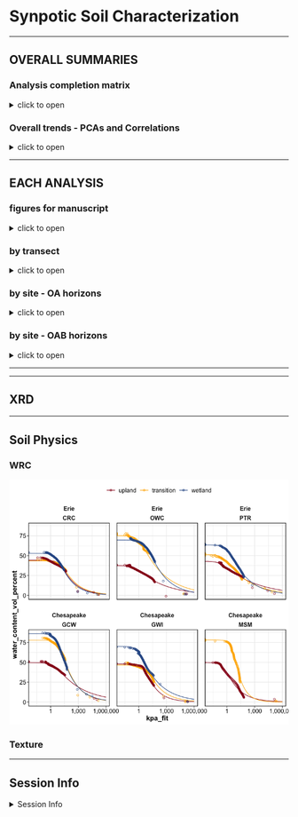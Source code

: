 Synpotic Soil Characterization
================

------------------------------------------------------------------------

## OVERALL SUMMARIES

### Analysis completion matrix

<details>
<summary>
click to open
</summary>

Number of reps available per analysis. Most were 8-9 reps, but some
(e.g. WLE B-horizons) had fewer reps.

| region     | site | transect   | horizon | DIN | Ferrozine | GWC |  IC | ICP | LOI | Mehlich3 | NPOC |  PH | TCTNTS | DIC |
|:-----------|:-----|:-----------|:--------|----:|----------:|----:|----:|----:|----:|---------:|-----:|----:|-------:|----:|
| Erie       | CRC  | upland     | A       |   9 |         9 |   9 |   9 |   9 |   9 |        9 |    9 |   9 |      9 |   9 |
| Erie       | CRC  | transition | A       |   9 |         9 |   9 |   9 |   9 |   9 |        9 |    9 |   9 |      9 |   9 |
| Erie       | CRC  | wetland    | A       |   9 |         8 |   9 |   9 |   9 |   9 |        9 |    9 |   9 |      9 |   9 |
| Erie       | PTR  | upland     | A       |   9 |         9 |   9 |   9 |   9 |   9 |        6 |    9 |   9 |      9 |   9 |
| Erie       | PTR  | transition | A       |   9 |         9 |   9 |   9 |   9 |   9 |        9 |    9 |   9 |      9 |   9 |
| Erie       | PTR  | wetland    | A       |  15 |        15 |  15 |  15 |  15 |  15 |       15 |   15 |  15 |     15 |  15 |
| Erie       | OWC  | upland     | A       |   9 |         9 |   9 |   9 |   9 |   9 |        9 |    9 |   9 |      9 |   8 |
| Erie       | OWC  | transition | A       |   9 |         9 |   9 |   9 |   9 |   9 |        9 |    9 |   9 |      8 |   9 |
| Erie       | OWC  | wte        | A       |   9 |         9 |   9 |   9 |   9 |   9 |        9 |    9 |   9 |      9 |   9 |
| Erie       | OWC  | wetland    | A       |   8 |         7 |   8 |   8 |   8 |  NA |        8 |    8 |   8 |      8 |   8 |
| Chesapeake | GCW  | upland     | A       |   8 |         8 |   8 |   8 |   8 |   8 |        8 |    8 |   8 |      8 |  NA |
| Chesapeake | GCW  | transition | A       |   8 |         8 |   8 |   8 |   8 |   8 |        8 |    8 |   8 |      8 |  NA |
| Chesapeake | GCW  | wetland    | A       |   8 |         6 |   8 |   8 |   7 |   8 |        8 |    8 |   8 |      7 |  NA |
| Chesapeake | MSM  | upland     | O       |   8 |         7 |   8 |   8 |   8 |   8 |        7 |    8 |   8 |      8 |   8 |
| Chesapeake | MSM  | transition | O       |   8 |         8 |   8 |   8 |   8 |   8 |        8 |    8 |   8 |      7 |   8 |
| Chesapeake | MSM  | wetland    | O       |   9 |         9 |   9 |   9 |   9 |   9 |        9 |    9 |   9 |      9 |   9 |
| Chesapeake | GWI  | upland     | O       |   8 |         8 |   9 |   8 |   8 |   8 |        8 |    8 |   8 |      8 |   8 |
| Chesapeake | GWI  | transition | O       |   8 |         7 |   8 |   8 |   8 |   8 |        8 |    8 |   8 |      5 |   8 |
| Chesapeake | GWI  | wetland    | O       |   8 |         8 |   8 |   8 |   8 |   8 |        8 |    8 |   8 |      8 |   8 |

</details>

### Overall trends - PCAs and Correlations

<details>
<summary>
click to open
</summary>

**PCAs**

![](characterization_report_files/figure-gfm/overall-pca-1.png)<!-- -->

![](characterization_report_files/figure-gfm/overall-pca-regions-1.png)<!-- -->

**CORRELATIONS**

![](characterization_report_files/figure-gfm/correlations-all-1.png)<!-- -->

![](characterization_report_files/figure-gfm/correlations-regions-1.png)<!-- -->

</details>

------------------------------------------------------------------------

## EACH ANALYSIS

### figures for manuscript

<details>
<summary>
click to open
</summary>

![](characterization_report_files/figure-gfm/ms_mehlich-1.png)<!-- -->

![](characterization_report_files/figure-gfm/ms_wle_icp-1.png)<!-- -->

![](characterization_report_files/figure-gfm/ms_cb_icp-1.png)<!-- -->

![](characterization_report_files/figure-gfm/ms_wle_anions-1.png)<!-- -->

![](characterization_report_files/figure-gfm/ms_cb_anions-1.png)<!-- -->

![](characterization_report_files/figure-gfm/ms_cb_fe-1.png)<!-- -->

![](characterization_report_files/figure-gfm/ms_cb_cond-1.png)<!-- -->

</details>

### by transect

<details>
<summary>
click to open
</summary>

    ## $gg_gwc

![](characterization_report_files/figure-gfm/by_transect-1.png)<!-- -->

    ## 
    ## $gg_ph

![](characterization_report_files/figure-gfm/by_transect-2.png)<!-- -->

    ## 
    ## $gg_sp_conduc

![](characterization_report_files/figure-gfm/by_transect-3.png)<!-- -->

    ## 
    ## $gg_tc

![](characterization_report_files/figure-gfm/by_transect-4.png)<!-- -->

    ## 
    ## $gg_tn

![](characterization_report_files/figure-gfm/by_transect-5.png)<!-- -->

    ## 
    ## $gg_cn

![](characterization_report_files/figure-gfm/by_transect-6.png)<!-- -->

    ## 
    ## $gg_ts

![](characterization_report_files/figure-gfm/by_transect-7.png)<!-- -->

    ## 
    ## $gg_loi

![](characterization_report_files/figure-gfm/by_transect-8.png)<!-- -->

    ## 
    ## $gg_weoc

![](characterization_report_files/figure-gfm/by_transect-9.png)<!-- -->

    ## 
    ## $gg_din_nh4n

![](characterization_report_files/figure-gfm/by_transect-10.png)<!-- -->

    ## 
    ## $gg_din_no3n

![](characterization_report_files/figure-gfm/by_transect-11.png)<!-- -->

    ## 
    ## $gg_icp_ca

![](characterization_report_files/figure-gfm/by_transect-12.png)<!-- -->

    ## 
    ## $gg_icp_mg

![](characterization_report_files/figure-gfm/by_transect-13.png)<!-- -->

    ## 
    ## $gg_icp_na

![](characterization_report_files/figure-gfm/by_transect-14.png)<!-- -->

    ## 
    ## $gg_icp_k

![](characterization_report_files/figure-gfm/by_transect-15.png)<!-- -->

    ## 
    ## $gg_icp_al

![](characterization_report_files/figure-gfm/by_transect-16.png)<!-- -->

    ## 
    ## $gg_icp_cec

![](characterization_report_files/figure-gfm/by_transect-17.png)<!-- -->

    ## 
    ## $gg_p_mehlich

![](characterization_report_files/figure-gfm/by_transect-18.png)<!-- -->

    ## 
    ## $gg_ferr_fetotal

![](characterization_report_files/figure-gfm/by_transect-19.png)<!-- -->

    ## 
    ## $gg_ions_cl

![](characterization_report_files/figure-gfm/by_transect-20.png)<!-- -->

    ## 
    ## $gg_ions_so4

![](characterization_report_files/figure-gfm/by_transect-21.png)<!-- -->

</details>

### by site - OA horizons

<details>
<summary>
click to open
</summary>

    ## $gg_gwc

![](characterization_report_files/figure-gfm/by_site_oa-1.png)<!-- -->

    ## 
    ## $gg_ph

![](characterization_report_files/figure-gfm/by_site_oa-2.png)<!-- -->

    ## 
    ## $gg_sp_conduc

![](characterization_report_files/figure-gfm/by_site_oa-3.png)<!-- -->

    ## 
    ## $gg_tc

![](characterization_report_files/figure-gfm/by_site_oa-4.png)<!-- -->

    ## 
    ## $gg_tn

![](characterization_report_files/figure-gfm/by_site_oa-5.png)<!-- -->

    ## 
    ## $gg_ts

![](characterization_report_files/figure-gfm/by_site_oa-6.png)<!-- -->

    ## 
    ## $gg_loi

![](characterization_report_files/figure-gfm/by_site_oa-7.png)<!-- -->

    ## 
    ## $gg_weoc

![](characterization_report_files/figure-gfm/by_site_oa-8.png)<!-- -->

    ## 
    ## $gg_din_nh4n

![](characterization_report_files/figure-gfm/by_site_oa-9.png)<!-- -->

    ## 
    ## $gg_din_no3n

![](characterization_report_files/figure-gfm/by_site_oa-10.png)<!-- -->

    ## 
    ## $gg_icp_ca

![](characterization_report_files/figure-gfm/by_site_oa-11.png)<!-- -->

    ## 
    ## $gg_icp_mg

![](characterization_report_files/figure-gfm/by_site_oa-12.png)<!-- -->

    ## 
    ## $gg_icp_na

![](characterization_report_files/figure-gfm/by_site_oa-13.png)<!-- -->

    ## 
    ## $gg_icp_k

![](characterization_report_files/figure-gfm/by_site_oa-14.png)<!-- -->

    ## 
    ## $gg_icp_al

![](characterization_report_files/figure-gfm/by_site_oa-15.png)<!-- -->

    ## 
    ## $gg_icp_cec

![](characterization_report_files/figure-gfm/by_site_oa-16.png)<!-- -->

    ## 
    ## $gg_p_mehlich

![](characterization_report_files/figure-gfm/by_site_oa-17.png)<!-- -->

    ## 
    ## $gg_ferr_fetotal

![](characterization_report_files/figure-gfm/by_site_oa-18.png)<!-- -->

    ## 
    ## $gg_ions_cl

![](characterization_report_files/figure-gfm/by_site_oa-19.png)<!-- -->

    ## 
    ## $gg_ions_so4

![](characterization_report_files/figure-gfm/by_site_oa-20.png)<!-- -->

</details>

### by site - OAB horizons

<details>
<summary>
click to open
</summary>

    ## $gg_gwc

![](characterization_report_files/figure-gfm/by_site_oab-1.png)<!-- -->

    ## 
    ## $gg_ph

![](characterization_report_files/figure-gfm/by_site_oab-2.png)<!-- -->

    ## 
    ## $gg_sp_conduc

![](characterization_report_files/figure-gfm/by_site_oab-3.png)<!-- -->

    ## 
    ## $gg_tc

![](characterization_report_files/figure-gfm/by_site_oab-4.png)<!-- -->

    ## 
    ## $gg_tn

![](characterization_report_files/figure-gfm/by_site_oab-5.png)<!-- -->

    ## 
    ## $gg_ts

![](characterization_report_files/figure-gfm/by_site_oab-6.png)<!-- -->

    ## 
    ## $gg_loi

![](characterization_report_files/figure-gfm/by_site_oab-7.png)<!-- -->

    ## 
    ## $gg_weoc

![](characterization_report_files/figure-gfm/by_site_oab-8.png)<!-- -->

    ## 
    ## $gg_din_nh4n

![](characterization_report_files/figure-gfm/by_site_oab-9.png)<!-- -->

    ## 
    ## $gg_din_no3n

![](characterization_report_files/figure-gfm/by_site_oab-10.png)<!-- -->

    ## 
    ## $gg_icp_ca

![](characterization_report_files/figure-gfm/by_site_oab-11.png)<!-- -->

    ## 
    ## $gg_icp_mg

![](characterization_report_files/figure-gfm/by_site_oab-12.png)<!-- -->

    ## 
    ## $gg_icp_na

![](characterization_report_files/figure-gfm/by_site_oab-13.png)<!-- -->

    ## 
    ## $gg_icp_k

![](characterization_report_files/figure-gfm/by_site_oab-14.png)<!-- -->

    ## 
    ## $gg_icp_al

![](characterization_report_files/figure-gfm/by_site_oab-15.png)<!-- -->

    ## 
    ## $gg_icp_cec

![](characterization_report_files/figure-gfm/by_site_oab-16.png)<!-- -->

    ## 
    ## $gg_p_mehlich

![](characterization_report_files/figure-gfm/by_site_oab-17.png)<!-- -->

    ## 
    ## $gg_ferr_fetotal

![](characterization_report_files/figure-gfm/by_site_oab-18.png)<!-- -->

    ## 
    ## $gg_ions_cl

![](characterization_report_files/figure-gfm/by_site_oab-19.png)<!-- -->

    ## 
    ## $gg_ions_so4

![](characterization_report_files/figure-gfm/by_site_oab-20.png)<!-- -->

</details>

------------------------------------------------------------------------

------------------------------------------------------------------------

## XRD

------------------------------------------------------------------------

## Soil Physics

### WRC

![](characterization_report_files/figure-gfm/wrc-1.png)<!-- -->

### Texture

------------------------------------------------------------------------

## Session Info

<details>
<summary>
Session Info
</summary>

Date run: 2024-11-13

    ## R version 4.2.1 (2022-06-23)
    ## Platform: x86_64-apple-darwin17.0 (64-bit)
    ## Running under: macOS Big Sur ... 10.16
    ## 
    ## Matrix products: default
    ## BLAS:   /Library/Frameworks/R.framework/Versions/4.2/Resources/lib/libRblas.0.dylib
    ## LAPACK: /Library/Frameworks/R.framework/Versions/4.2/Resources/lib/libRlapack.dylib
    ## 
    ## locale:
    ## [1] en_US.UTF-8/en_US.UTF-8/en_US.UTF-8/C/en_US.UTF-8/en_US.UTF-8
    ## 
    ## attached base packages:
    ## [1] stats     graphics  grDevices utils     datasets  methods   base     
    ## 
    ## other attached packages:
    ##  [1] patchwork_1.1.2     vegan_2.6-4         lattice_0.20-45    
    ##  [4] permute_0.9-7       ggbiplot_0.55       multcompView_0.1-9 
    ##  [7] multcomp_1.4-25     TH.data_1.1-1       MASS_7.3-60        
    ## [10] survival_3.3-1      mvtnorm_1.1-3       googlesheets4_1.0.1
    ## [13] soilpalettes_0.1.0  PNWColors_0.1.0     magrittr_2.0.3     
    ## [16] lubridate_1.9.2     forcats_1.0.0       stringr_1.5.0      
    ## [19] dplyr_1.1.4         purrr_1.0.2         readr_2.1.4        
    ## [22] tidyr_1.3.1         tibble_3.2.1        ggplot2_3.5.1      
    ## [25] tidyverse_2.0.0     tarchetypes_0.7.2   targets_0.14.0     
    ## 
    ## loaded via a namespace (and not attached):
    ##  [1] googledrive_2.0.0 minqa_1.2.4       colorspace_2.0-3  ellipsis_0.3.2   
    ##  [5] snakecase_0.11.0  fs_1.5.2          rstudioapi_0.16.0 farver_2.1.1     
    ##  [9] fansi_1.0.3       codetools_0.2-18  splines_4.2.1     knitr_1.42       
    ## [13] nloptr_2.0.3      cluster_2.1.3     shiny_1.7.2       compiler_4.2.1   
    ## [17] backports_1.4.1   ggcorrplot_0.1.4  Matrix_1.5-1      fastmap_1.1.0    
    ## [21] gargle_1.2.0      cli_3.6.3         later_1.3.0       htmltools_0.5.7  
    ## [25] tools_4.2.1       igraph_1.5.1      gtable_0.3.0      agricolae_1.3-5  
    ## [29] glue_1.6.2        reshape2_1.4.4    Rcpp_1.0.11       cellranger_1.1.0 
    ## [33] vctrs_0.6.5       nlme_3.1-160      xfun_0.42         ps_1.7.1         
    ## [37] lme4_1.1-31       timechange_0.2.0  mime_0.12         miniUI_0.1.1.1   
    ## [41] lifecycle_1.0.3   zoo_1.8-11        scales_1.3.0      hms_1.1.2        
    ## [45] promises_1.2.0.1  parallel_4.2.1    sandwich_3.0-2    yaml_2.3.5       
    ## [49] labelled_2.10.0   stringi_1.7.8     highr_0.9         klaR_1.7-1       
    ## [53] AlgDesign_1.2.1   boot_1.3-28       rlang_1.1.4.9000  pkgconfig_2.0.3  
    ## [57] evaluate_0.16     labeling_0.4.2    cowplot_1.1.1     processx_3.7.0   
    ## [61] tidyselect_1.2.0  plyr_1.8.7        R6_2.5.1          generics_0.1.3   
    ## [65] base64url_1.4     combinat_0.0-8    pillar_1.9.0      haven_2.5.1      
    ## [69] withr_2.5.0       mgcv_1.8-40       janitor_2.2.0     questionr_0.7.7  
    ## [73] utf8_1.2.2        tzdb_0.4.0        rmarkdown_2.21    grid_4.2.1       
    ## [77] data.table_1.14.4 callr_3.7.2       digest_0.6.29     xtable_1.8-4     
    ## [81] httpuv_1.6.5      munsell_0.5.0

</details>
